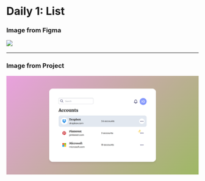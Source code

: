 <h1>Daily 1: List</h1>
<h3>Image from Figma</h3>
<img src="https://uidesigndaily.fra1.digitaloceanspaces.com/uploads/1511/day_1511.png"></img>
<hr>
<h3>Image from Project</h3>
<img src="../Daily_1/daily_1/public/cap.png"/>